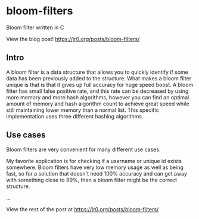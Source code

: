 # bloom-filters
Bloom filter written in C

View the blog post! https://jr0.org/posts/bloom-filters/


## Intro
A bloom filter is a data structure that allows you to quickly identify if some data has been previously added to the structure.
What makes a bloom filter unique is that is that it gives up full accuracy for huge speed boost.
A bloom filter has small false positive rate, and this rate can be decreased by using more memory and more hash algorithms, however you can find an optimal amount of memory and hash algorithm count to achieve great speed while still maintaining lower memory than a normal list.
This specific implementation uses three different hashing algorithms.

## Use cases
Bloom filters are very convenient for many different use cases.

My favorite application is for checking if a username or unique id exists somewhere. Bloom filters have very low memory usage as well as being fast, so for a solution that doesn't need 100% accuracy and can get away with something close to 99%, then a bloom filter might be the correct structure.

...

View the rest of the post at https://jr0.org/posts/bloom-filters/ 
